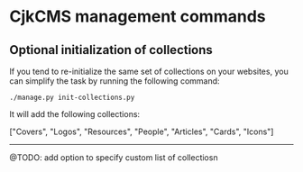 # CjkCMS management commands

## Optional initialization of collections
If you tend to re-initialize the same set of collections on your websites, you can simplify the task by running the following command:
```
./manage.py init-collections.py
```
It will add the following collections:

["Covers", "Logos", "Resources", "People", "Articles", "Cards", "Icons"]

---
@TODO: add option to specify custom list of collectiosn